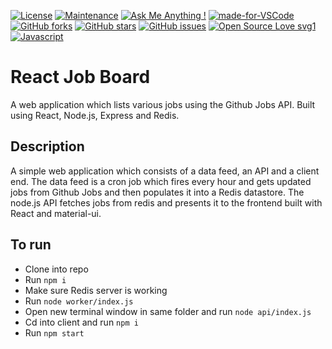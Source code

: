 [![License](https://img.shields.io/badge/License-Apache%202.0-blue.svg)](https://opensource.org/licenses/Apache-2.0)
[![Maintenance](https://img.shields.io/badge/Maintained%3F-yes-green.svg)](https://GitHub.com/Naereen/StrapDown.js/graphs/commit-activity)
[![Ask Me Anything !](https://img.shields.io/badge/Ask%20me-anything-1abc9c.svg)](https://GitHub.com/Naereen/ama)
[![made-for-VSCode](https://img.shields.io/badge/Made%20for-VSCode-1f425f.svg)](https://code.visualstudio.com/)
[![GitHub forks](https://img.shields.io/github/forks/saswatamcode/react_job_board.svg?style=social&label=Fork&maxAge=2592000)](https://GitHub.com/saswatamcode/react_job_board/network/)
[![GitHub stars](https://img.shields.io/github/stars/saswatamcode/react_job_board.svg?style=social&label=Star&maxAge=2592000)](https://GitHub.com/saswatamcode/react_job_board/stargazers/)
[![GitHub issues](https://img.shields.io/github/issues/saswatamcode/react_job_board.svg)](https://GitHub.com/saswatamcode/react_job_board/issues/)
[![Open Source Love svg1](https://badges.frapsoft.com/os/v1/open-source.svg?v=103)](https://github.com/ellerbrock/open-source-badges/)
[![Javascript](https://badges.frapsoft.com/javascript/code/javascript.svg?v=101)](https://github.com/ellerbrock/javascript-badges/)



# React Job Board
A web application which lists various jobs using the Github Jobs API. Built using React, Node.js, Express and Redis.

## Description
A simple web application which consists of a data feed, an API and a client end. The data feed is a cron job which fires every hour and gets updated jobs from Github Jobs and then populates it into a Redis datastore. The node.js API fetches jobs from redis and presents it to the frontend built with React and material-ui.

## To run
- Clone into repo
- Run `npm i`
- Make sure Redis server is working
- Run `node worker/index.js`
- Open new terminal window in same folder and run `node api/index.js`
- Cd into client and run `npm i`
- Run `npm start`

